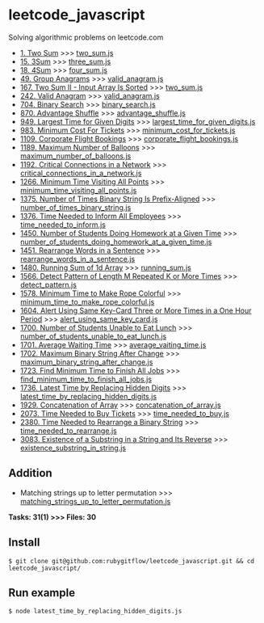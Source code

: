 # leetcode_javascript
Solving algorithmic problems on leetcode.com

- [1. Two Sum](https://leetcode.com/problems/two-sum/) >>> [two_sum.js](https://github.com/rubygitflow/leetcode_javascript/blob/master/two_sum.js)
- [15. 3Sum](https://leetcode.com/problems/3sum/) >>> [three_sum.js](https://github.com/rubygitflow/leetcode_javascript/blob/master/three_sum.js)
- [18. 4Sum](https://leetcode.com/problems/4sum/) >>> [four_sum.js](https://github.com/rubygitflow/leetcode_javascript/blob/master/four_sum.js)
- [49. Group Anagrams](https://leetcode.com/problems/group-anagrams/) >>> [valid_anagram.js](https://github.com/rubygitflow/leetcode_javascript/blob/master/valid_anagram.js)
- [167. Two Sum II - Input Array Is Sorted](https://leetcode.com/problems/two-sum-ii-input-array-is-sorted/) >>> [two_sum.js](https://github.com/rubygitflow/leetcode_javascript/blob/master/two_sum.js)
- [242. Valid Anagram](https://leetcode.com/problems/valid-anagram/) >>> [valid_anagram.js](https://github.com/rubygitflow/leetcode_javascript/blob/master/valid_anagram.js)
- [704. Binary Search](https://leetcode.com/problems/binary-search/) >>> [binary_search.js](https://github.com/rubygitflow/leetcode_javascript/blob/master/binary_search.js)
- [870. Advantage Shuffle](https://leetcode.com/problems/advantage-shuffle/) >>> [advantage_shuffle.js](https://github.com/rubygitflow/leetcode_javascript/blob/master/advantage_shuffle.js)
- [949. Largest Time for Given Digits](https://leetcode.com/problems/largest-time-for-given-digits/) >>> [largest_time_for_given_digits.js](https://github.com/rubygitflow/leetcode_javascript/blob/master/largest_time_for_given_digits.js)
- [983. Minimum Cost For Tickets](https://leetcode.com/problems/minimum-cost-for-tickets/) >>> [minimum_cost_for_tickets.js](https://github.com/rubygitflow/leetcode_javascript/blob/master/minimum_cost_for_tickets.js)
- [1109. Corporate Flight Bookings](https://leetcode.com/problems/corporate-flight-bookings/) >>> [corporate_flight_bookings.js](https://github.com/rubygitflow/leetcode_javascript/blob/master/corporate_flight_bookings.js)
- [1189. Maximum Number of Balloons](https://leetcode.com/problems/maximum-number-of-balloons/) >>> [maximum_number_of_balloons.js](https://github.com/rubygitflow/leetcode_javascript/blob/master/maximum_number_of_balloons.js)
- [1192. Critical Connections in a Network](https://leetcode.com/problems/critical-connections-in-a-network/) >>> [critical_connections_in_a_network.js](https://github.com/rubygitflow/leetcode_javascript/blob/master/critical_connections_in_a_network.js)
- [1266. Minimum Time Visiting All Points](https://leetcode.com/problems/minimum-time-visiting-all-points/) >>> [minimum_time_visiting_all_points.js](https://github.com/rubygitflow/leetcode_javascript/blob/master/minimum_time_visiting_all_points.js)
- [1375. Number of Times Binary String Is Prefix-Aligned](https://leetcode.com/problems/number-of-times-binary-string-is-prefix-aligned/) >>> [number_of_times_binary_string.js](https://github.com/rubygitflow/leetcode_javascript/blob/master/number_of_times_binary_string.js)
- [1376. Time Needed to Inform All Employees](https://leetcode.com/problems/time-needed-to-inform-all-employees/) >>> [time_needed_to_inform.js](https://github.com/rubygitflow/leetcode_javascript/blob/master/time_needed_to_inform.js)
- [1450. Number of Students Doing Homework at a Given Time](https://leetcode.com/problems/number-of-students-doing-homework-at-a-given-time/) >>> [number_of_students_doing_homework_at_a_given_time.js](https://github.com/rubygitflow/leetcode_javascript/blob/master/number_of_students_doing_homework_at_a_given_time.js)
- [1451. Rearrange Words in a Sentence](https://leetcode.com/problems/rearrange-words-in-a-sentence/) >>> [rearrange_words_in_a_sentence.js](https://github.com/rubygitflow/leetcode_javascript/blob/master/rearrange_words_in_a_sentence.js)
- [1480. Running Sum of 1d Array](https://leetcode.com/problems/running-sum-of-1d-array/) >>> [running_sum.js](https://github.com/rubygitflow/leetcode_javascript/blob/master/running_sum.js)
- [1566. Detect Pattern of Length M Repeated K or More Times](https://leetcode.com/problems/detect-pattern-of-length-m-repeated-k-or-more-times/) >>> [detect_pattern.js](https://github.com/rubygitflow/leetcode_javascript/blob/master/detect_pattern.js)
- [1578. Minimum Time to Make Rope Colorful](https://leetcode.com/problems/minimum-time-to-make-rope-colorful/) >>> [minimum_time_to_make_rope_colorful.js](https://github.com/rubygitflow/leetcode_javascript/blob/master/minimum_time_to_make_rope_colorful.js)
- [1604. Alert Using Same Key-Card Three or More Times in a One Hour Period](https://leetcode.com/problems/alert-using-same-key-card-three-or-more-times-in-a-one-hour-period/) >>> [alert_using_same_key_card.js](https://github.com/rubygitflow/leetcode_javascript/blob/master/alert_using_same_key_card.js)
- [1700. Number of Students Unable to Eat Lunch](https://leetcode.com/problems/number-of-students-unable-to-eat-lunch/) >>> [number_of_students_unable_to_eat_lunch.js](https://github.com/rubygitflow/leetcode_javascript/blob/master/number_of_students_unable_to_eat_lunch.js)
- [1701. Average Waiting Time](https://leetcode.com/problems/average-waiting-time/) >>> [average_vaiting_time.js](https://github.com/rubygitflow/leetcode_javascript/blob/master/average_vaiting_time.js)
- [1702. Maximum Binary String After Change](https://leetcode.com/problems/maximum-binary-string-after-change/) >>> [maximum_binary_string_after_change.js](https://github.com/rubygitflow/leetcode_javascript/blob/master/maximum_binary_string_after_change.js)
- [1723. Find Minimum Time to Finish All Jobs](https://leetcode.com/problems/find-minimum-time-to-finish-all-jobs/) >>> [find_minimum_time_to_finish_all_jobs.js](https://github.com/rubygitflow/leetcode_javascript/blob/master/find_minimum_time_to_finish_all_jobs.js)
- [1736. Latest Time by Replacing Hidden Digits](https://leetcode.com/problems/latest-time-by-replacing-hidden-digits/) >>> [latest_time_by_replacing_hidden_digits.js](https://github.com/rubygitflow/leetcode_javascript/blob/master/latest_time_by_replacing_hidden_digits.js)
- [1929. Concatenation of Array](https://leetcode.com/problems/concatenation-of-array/) >>> [concatenation_of_array.js](https://github.com/rubygitflow/leetcode_javascript/blob/master/concatenation_of_array.js)
- [2073. Time Needed to Buy Tickets](https://leetcode.com/problems/time-needed-to-buy-tickets/) >>> [time_needed_to_buy.js](https://github.com/rubygitflow/leetcode_javascript/blob/master/time_needed_to_buy.js)
- [2380. Time Needed to Rearrange a Binary String](https://leetcode.com/problems/time-needed-to-rearrange-a-binary-string/) >>> [time_needed_to_rearrange.js](https://github.com/rubygitflow/leetcode_javascript/blob/master/time_needed_to_rearrange.js)
- [3083. Existence of a Substring in a String and Its Reverse](https://leetcode.com/problems/existence-of-a-substring-in-a-string-and-its-reverse/) >>> [existence_substring_in_string.js](https://github.com/rubygitflow/leetcode_javascript/blob/master/existence_substring_in_string.js)

## Addition
- Matching strings up to letter permutation >>> [matching_strings_up_to_letter_permutation.js](https://github.com/rubygitflow/leetcode_javascript/blob/master/matching_strings_up_to_letter_permutation.js)

**Tasks: 31(1)  >>> Files: 30**

## Install
```shell
$ git clone git@github.com:rubygitflow/leetcode_javascript.git && cd leetcode_javascript/
```

## Run example
```shell
$ node latest_time_by_replacing_hidden_digits.js
```
